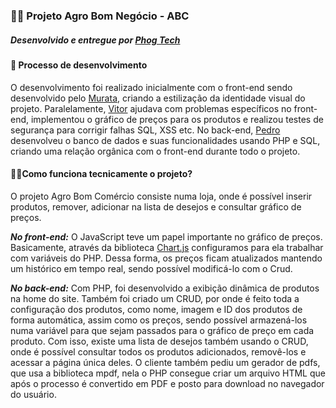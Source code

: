 ### 🐱‍🐉 Projeto Agro Bom Negócio - ABC
##### *Desenvolvido e entregue por [Phog Tech](https://phogtech.vercel.app/)*
#### 🤯 Processo de desenvolvimento
O desenvolvimento foi realizado inicialmente com o front-end sendo desenvolvido pelo [Murata](https://github.com/Muratawga), criando a estilização da identidade visual do projeto. Paralelamente, [Vitor](https://github.com/vit0rr) ajudava com problemas específicos no front-end, implementou o gráfico de preços para os produtos e realizou testes de segurança para corrigir falhas SQL, XSS etc.
No back-end, [Pedro](https://github.com/dgtyPedro) desenvolveu o banco de dados e suas funcionalidades usando PHP e SQL, criando uma relação orgânica com o front-end durante todo o projeto.

#### 🐱‍👤Como funciona tecnicamente o projeto?
O projeto Agro Bom Comércio consiste numa loja, onde é possível inserir produtos, remover, adicionar na lista de desejos e consultar gráfico de preços.

***No front-end:***
O JavaScript teve um papel importante no gráfico de preços. Basicamente, através da biblioteca [Chart.js](https://www.chartjs.org/) configuramos para ela trabalhar com variáveis do PHP. Dessa forma, os preços ficam atualizados mantendo um histórico em tempo real, sendo possível modificá-lo com o Crud.

***No back-end:***
Com PHP, foi desenvolvido a exibição dinâmica de produtos na home do site. Também foi criado um CRUD, por onde é feito toda a configuração dos produtos, como nome, imagem e ID dos produtos de forma automática, assim como os preços, sendo possível armazená-los numa variável para que sejam passados para o gráfico de preço em cada produto.
Com isso, existe uma lista de desejos também usando o CRUD, onde é possível consultar todos os produtos adicionados, removê-los e acessar a página única deles.
O cliente também pediu um gerador de pdfs, que usa a biblioteca mpdf, nela o PHP consegue criar um arquivo HTML que após o processo é convertido em PDF e posto para download no navegador do usuário.